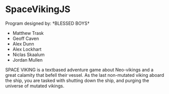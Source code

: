 # SpaceVikingJS
Program designed by: †BLESSED BOYS†
 - Matthew Trask
 - Geoff Caven
 - Alex Dunn
 - Alex Lockhart
 - Niclas Skaalum
 - Jordan Mullen

SPACE VIKING is a textbased adventure game about Neo-vikings and a great calamity that befell their vessel. As the last non-mutated viking aboard the ship, you are tasked with shutting down the ship, and purging the universe of mutated vikings.
